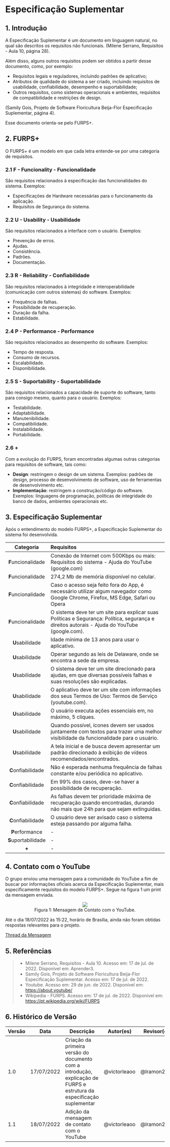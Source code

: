 # Especificação Suplementar

## 1. Introdução
A Especificação Suplementar é um documento em linguagem natural, no qual são descritos os requisitos não funcionais. (Milene Serrano, Requisitos - Aula 10, página 28). 

Além disso, alguns outros requisitos podem ser obtidos a partir desse documento, como, por exemplo:

- Requisitos legais e reguladores, incluindo padrões de aplicativo;
- Atributos de qualidade do sistema a ser criado, incluindo requisitos de usabilidade, 
confiabilidade, desempenho e suportabilidade;
- Outros requisitos, como sistemas operacionais e ambientes, requisitos de 
compatibilidade e restrições de design.

(Samily Gois, Projeto de Software Floricultura Beija-Flor Especificação Suplementar, página 4).

Esse documento orienta-se pelo FURPS+.

## 2. FURPS+
O FURPS+ é um modelo em que cada letra entende-se por uma categoria de requisitos.

### 2.1 F - Funcionality - Funcionalidade
São requisitos relacionados à especificação das funcionalidades do sistema. Exemplos:

- Especificações de Hardware necessárias para o funcionamento da aplicação.
- Requisitos de Segurança do sistema.

### 2.2 U - Usability - Usabilidade
São requisitos relacionados a interface com o usuário. Exemplos:

- Prevenção de erros.
- Ajudas.
- Consistência.
- Padrões.
- Documentação.

### 2.3 R - Reliability - Confiabilidade
São requisitos relacionados à integridade e interoperabilidade (comunicação com outros sistemas) do software. Exemplos:

- Frequência de falhas.
- Possibilidade de recuperação.
- Duração da falha.
- Estabilidade.

### 2.4 P - Performance - Performance
São requisitos relacionados ao desempenho do software. Exemplos:

- Tempo de resposta.
- Consumo de recursos.
- Escalabilidade.
- Disponibilidade.

### 2.5 S - Suportability - Suportabilidade
São requisitos relacionados a capacidade de suporte do software, tanto para consigo mesmo, quanto para o usuário. Exemplos:

- Testabilidade.
- Adaptabilidade.
- Manutenibilidade.
- Compatibilidade.
- Instalabilidade.
- Portabilidade.

### 2.6 +
Com a evolução do FURPS, foram encontradas algumas outras categorias para requisitos de software, tais como:

- **Design**: restringem o design de um sistema. Exemplos: padrões de design, processo de desenvolvimento de software, uso de ferramentas de desenvolvimento etc.
- **Implementação**: restringem a construção/código do software. Exemplos: linguagens de programação, políticas de integridade do banco de dados, ambientes operacionais etc.

## 3. Especificação Suplementar
Após o entendimento do modelo FURPS+, a Especificação Suplementar do sistema foi desenvolvida.

| Categoria           | Requisitos |
| :-----------------: | :--------- |
| **F**uncionalidade  | Conexão de Internet com 500Kbps ou mais: Requisitos do sistema - Ajuda do YouTube (google.com)</br> |
| **F**uncionalidade  | 274,2 Mb de memória disponível no celular.</br> |
| **F**uncionalidade  | Caso o acesso seja feito fora do App, é necessário utilizar algum navegador como Google Chrome, Firefox, MS Edge, Safari ou Opera </br> |
| **F**uncionalidade  | O sistema deve ter um site para explicar suas Políticas e Segurança: Política, segurança e direitos autorais - Ajuda do YouTube (google.com).</br> |
| **U**sabilidade     | Idade mínima de 13 anos para usar o aplicativo.</br> |
| **U**sabilidade     | Operar segundo as leis de Delaware, onde se encontra a sede da empresa. </br> |
| **U**sabilidade     | O sistema deve ter um site direcionado para ajudas, em que diversas possíveis falhas e suas resoluções são explicadas. </br>|
| **U**sabilidade     | O aplicativo deve ter um site com informações dos seus Termos de Uso: Termos de Serviço (youtube.com). </br> |
| **U**sabilidade     | O usuário executa ações essenciais em, no máximo, 5 cliques. </br> |
| **U**sabilidade     | Quando possível, ícones devem ser usados juntamente com textos para trazer uma melhor visibilidade da funcionalidade para o usuário. </br> |
| **U**sabilidade     | A tela inicial e de busca devem apresentar um padrão direcionado à exibição de vídeos recomendados/encontrados. </br>  |
| **C**onfiabilidade  | Não é esperada nenhuma frequência de falhas constante e/ou periódica no aplicativo.</br>|
| **C**onfiabilidade  | Em 99% dos casos, deve-se haver a possibilidade de recuperação. </br>|
| **C**onfiabilidade  | As falhas devem ter prioridade máxima de recuperação quando encontradas, durando não mais que 24h para que sejam extinguidas. </br>|
| **C**onfiabilidade  | O usuário deve ser avisado caso o sistema esteja passando por alguma falha. </br>|
| **P**erformance     | - |
| **S**uportabilidade | - | 
| **+**               | - |

## 4. Contato com o YouTube
O grupo enviou uma mensagem para a comunidade do YouTube a fim de buscar por informações oficiais acerca da Especificação Suplementar, mais especificamente requisitos do modelo FURPS+. Segue na figura 1 um print da mensagem enviada.

<center>

<img src="https://user-images.githubusercontent.com/33530818/179577308-cec8ab76-2d9d-4ef6-8916-189383661021.png"/>

<figcaption>Figura 1: Mensagem de Contato com o YouTube.</figcaption>

</center>

Até o dia 18/07/2022 às 15:22, horário de Brasília, ainda não foram obtidas respostas relevantes para o projeto.

[Thread da Mensagem](https://support.google.com/youtube/thread/171629913?hl=pt-BR)

## 5. Referências

> - Milene Serrano, Requisitos - Aula 10. Acesso em: 17 de jul. de 2022. Disponível em: Aprender3.
> - Samily Gois, Projeto de Software Floricultura Beija-Flor Especificação Suplementar. Acesso em: 17 de jul. de 2022.
> - Youtube. Acesso em: 29 de jun. de 2022. Disponível em: https://about.youtube/
> - Wikipedia - FURPS. Acesso em: 17 de jul. de 2022. Disponível em: https://pt.wikipedia.org/wiki/FURPS

## 6. Histórico de Versão
| Versão | Data | Descrição | Autor(es) | Revisor(es) |
| ------ | ---- | --------- | --------- | ----------- |
| 1.0    | 17/07/2022 | Criação da primeira versão do documento com a introdução, explicação de FURPS e estrutura da especificação suplementar | @victorleaoo | @lramon2001 |
| 1.1    | 18/07/2022 | Adição da mensagem de contato com o YouTube | @victorleaoo | @lramon2001 |
